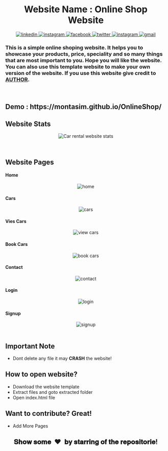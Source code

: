 <h1 align="center">Website Name :  Online Shop Website</h1>

<p align="center">
  <a href="https://www.linkedin.com/in/montasim" target="_blank">
    <img alt="linkedin" src="https://img.shields.io/badge/linkedin-%230077B5.svg?&style=for-the-badge&logo=linkedin&logoColor=white&color=071A2C" alt="LinkedIn"/>
  </a>
  <a href="https://stackoverflow.com/users/10429621/coderaid" target="_blank">
    <img alt="instagram" src="https://img.shields.io/badge/stackoverflow-%23E4405F.svg?&style=for-the-badge&logo=stackoverflow&logoColor=white&color=071A2C"                           alt="stackoverflow"/>
  </a>
  <a href="https://www.facebook.com/mr.montasim/" target="_blank">
    <img alt="facebook" src="https://img.shields.io/badge/facebook-%231877F2.svg?&style=for-the-badge&logo=facebook&logoColor=white&color=071A2C" alt="Facebook"/>
  </a>
    <a href="https://twitter.com/montasimmamun" target="_blank">
    <img alt="twitter" src="https://img.shields.io/badge/twitter-%231DA1F2.svg?&style=for-the-badge&logo=twitter&logoColor=white&color=071A2C" alt="Twitter"/>
  </a>
  <a href="https://instagram.com/" target="_blank">
    <img alt="instagram" src="https://img.shields.io/badge/instagram-%23E4405F.svg?&style=for-the-badge&logo=instagram&logoColor=white&color=071A2C" alt="Instagram"/>
  </a>
  <a href="mailto:montasimmamun@gmail.com?">
    <img alt="gmail" src="https://img.shields.io/badge/gmail-%231877F2.svg?&style=for-the-badge&logo=gmail&logoColor=white&color=071A2C" alt="gmail"/>
  </a>
</p>


<h3 align="left">This is a simple online shoping website. It helps you to showcase your products, price, speciality and so many things that are most important to you. Hope you will like the website. You can also use this template website to make your own version of the website. If you use this website give credit to <a href="https://montasim.github.io">AUTHOR</a>.</h3>


<br>

<h2 align="left">Demo : https://montasim.github.io/OnlineShop/</h2>

<h2 align="left">Website Stats</h2>
<p align="center">
  <img alt="Car rental website stats" src = "https://github-readme-stats.vercel.app/api/pin/?username=montasim&repo=OnlineShop&show_icons=true&theme=radical&line_height=27&bg_color=0,EC6C6C,FFD479,FFFC79,73FA79&theme=graywhite">
</p>

<br>

<h2 align="left">Website Pages</h2>

<h4 align="left">Home</h4>
<p align="center">
  <img alt="home" src = "https://github.com/montasim/GetYourCar/blob/master/extra/home.png">

<h4 align="left">Cars</h4>
<p align="center">
  <img alt="cars" src = "https://github.com/montasim/GetYourCar/blob/master/extra/cars.png">

<h4 align="left">Vies Cars</h4>
<p align="center">
  <img alt="view cars" src = "https://github.com/montasim/GetYourCar/blob/master/extra/view%20car.png">

<h4 align="left">Book Cars</h4>
<p align="center">
  <img alt="book cars" src = "https://github.com/montasim/GetYourCar/blob/master/extra/book%20car.png">

<h4 align="left">Contact</h4>
<p align="center">
  <img alt="contact" src = "https://github.com/montasim/GetYourCar/blob/master/extra/contact.png">

<h4 align="left">Login</h4>
<p align="center">
  <img alt="login" src = "https://github.com/montasim/GetYourCar/blob/master/extra/login.png">

<h4 align="left">Signup</h4>
<p align="center">
  <img alt="signup" src = "https://github.com/montasim/GetYourCar/blob/master/extra/signup.png">


<br>
<br>

<h2>Important Note</h2>

- Dont delete any file it may <b>CRASH</b> the website!


<h2>How to open website?</h2>

- Download the website template
- Extract files and goto extracted folder
- Open index.html file

<h2>Want to contribute? Great!</h2>

 - Add More Pages
 
 [//]: # "show some love paragraph"

<h2 align="center">𝐒𝐡𝐨𝐰 𝐬𝐨𝐦𝐞 &nbsp;❤️&nbsp; 𝐛𝐲 𝐬𝐭𝐚𝐫𝐫𝐢𝐧𝐠 𝐨𝐟 𝐭𝐡𝐞 𝐫𝐞𝐩𝐨𝐬𝐢𝐭𝐨𝐫𝐢𝐞!</h2>
